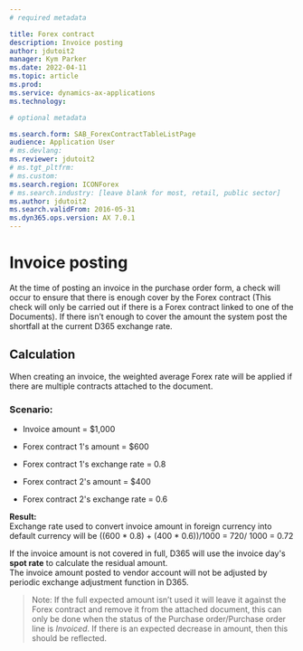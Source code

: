 ```yaml
---
# required metadata

title: Forex contract
description: Invoice posting
author: jdutoit2
manager: Kym Parker
ms.date: 2022-04-11
ms.topic: article
ms.prod: 
ms.service: dynamics-ax-applications
ms.technology: 

# optional metadata

ms.search.form: SAB_ForexContractTableListPage
audience: Application User
# ms.devlang: 
ms.reviewer: jdutoit2
# ms.tgt_pltfrm: 
# ms.custom: 
ms.search.region: ICONForex
# ms.search.industry: [leave blank for most, retail, public sector]
ms.author: jdutoit2
ms.search.validFrom: 2016-05-31
ms.dyn365.ops.version: AX 7.0.1
---
```


# Invoice posting

At the time of posting an invoice in the purchase order form, a check will occur to ensure that there is enough cover by the Forex contract (This check will only be carried out if there is a Forex contract linked to one of the Documents).  If there isn’t enough to cover the amount the system post the shortfall at the current D365 exchange rate.

## Calculation
When creating an invoice, the weighted average Forex rate will be applied if there are multiple contracts attached to the document.

### Scenario:
 - Invoice amount = $1,000

- Forex contract 1's amount = $600 
- Forex contract 1's exchange rate = 0.8

- Forex contract 2's amount = $400
- Forex contract 2's exchange rate = 0.6

**Result:** <br> 
Exchange rate used to convert invoice amount in foreign currency into default currency will be 
 ((600 * 0.8) + (400 * 0.6))/1000 = 720/ 1000 = 0.72
 
If the invoice amount is not covered in full, D365 will use the invoice day's **spot rate** to calculate the residual amount. <br>
The invoice amount posted to vendor account will not be adjusted by periodic exchange adjustment function in D365. <br> 

> Note: If the full expected amount isn’t used it will leave it against the Forex contract and remove it from the attached document, this can only be done when the status of the Purchase order/Purchase order line is _Invoiced_.  If there is an expected decrease in amount, then this should be reflected.
